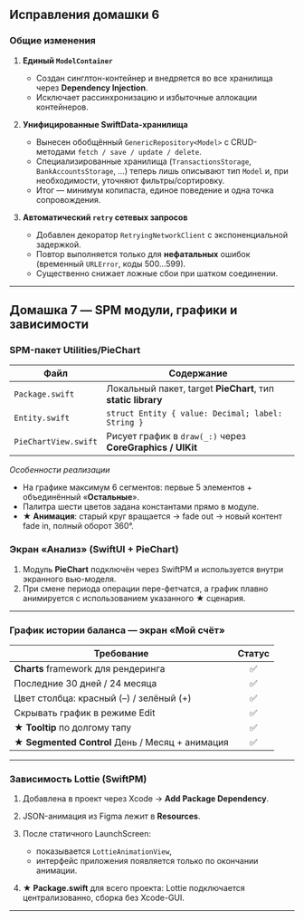 ## Исправления домашки 6

### Общие изменения

1. **Единый `ModelContainer`**

   * Создан синглтон-контейнер и внедряется во все хранилища через **Dependency Injection**.
   * Исключает рассинхронизацию и избыточные аллокации контейнеров.

2. **Унифицированные SwiftData-хранилища**

   * Вынесен обобщённый `GenericRepository<Model>` с CRUD-методами `fetch / save / update / delete`.
   * Специализированные хранилища (`TransactionsStorage`, `BankAccountsStorage`, …) теперь лишь описывают тип `Model` и, при необходимости, уточняют фильтры/сортировку.
   * Итог — минимум копипаста, единое поведение и одна точка сопровождения.

3. **Автоматический `retry` сетевых запросов**

   * Добавлен декоратор `RetryingNetworkClient` c экспоненциальной задержкой.
   * Повтор выполняется только для **нефатальных** ошибок (временный `URLError`, коды 500…599).
   * Существенно снижает ложные сбои при шатком соединении.

---

## Домашка 7 — SPM модули, графики и зависимости

### SPM-пакет **Utilities/PieChart**

| Файл                 | Содержание                                                   |
| -------------------- | ------------------------------------------------------------ |
| `Package.swift`      | Локальный пакет, target **PieChart**, тип **static library** |
| `Entity.swift`       | `struct Entity { value: Decimal; label: String }`            |
| `PieChartView.swift` | Рисует график в `draw(_:)` через **CoreGraphics / UIKit**    |

*Особенности реализации*

* На графике максимум 6 сегментов: первые 5 элементов + объединённый «**Остальные**».
* Палитра шести цветов задана константами прямо в модуле.
* **★ Анимация**: старый круг вращается → fade out → новый контент fade in, полный оборот 360°.

### Экран «Анализ» (SwiftUI + PieChart)

1. Модуль **PieChart** подключён через SwiftPM и используется внутри экранного вью-моделя.
2. При смене периода операции пере-фетчатся, а график плавно анимируется с использованием указанного ★ сценария.

---

### График истории баланса — экран «Мой счёт»

| Требование                                      | Статус |
| ----------------------------------------------- | :----: |
| **Charts** framework для рендеринга             |    ✅   |
| Последние 30 дней / 24 месяца                   |    ✅   |
| Цвет столбца: красный (–) / зелёный (+)         |    ✅   |
| Скрывать график в режиме Edit                   |    ✅   |
| **★ Tooltip** по долгому тапу                   |    ✅   |
| **★ Segmented Control** День / Месяц + анимация |    ✅   |

---

### Зависимость **Lottie** (SwiftPM)

1. Добавлена в проект через Xcode → **Add Package Dependency**.
2. JSON-анимация из Figma лежит в **Resources**.
3. После статичного LaunchScreen:

   * показывается `LottieAnimationView`,
   * интерфейс приложения появляется только по окончании анимации.
4. **★ Package.swift** для всего проекта: Lottie подключается централизованно, сборка без Xcode-GUI.

---

